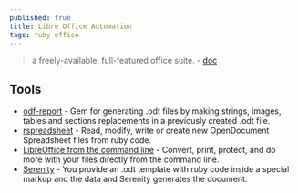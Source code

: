 ```yaml
---
published: true
title: Libre Office Automation
tags: ruby office
---
```

> a freely-available, full-featured office suite. - [doc](https://books.libreoffice.org/en/index.html)

## Tools
- [odf-report](https://github.com/sandrods/odf-report) - Gem for generating .odt files by making strings, images, tables and sections replacements in a previously created .odt file.
- [rspreadsheet](https://github.com/gorn/rspreadsheet) - Read, modify, write or create new OpenDocument Spreadsheet files from ruby code.
- [LibreOffice from the command line](https://opensource.com/article/21/3/libreoffice-command-line) - Convert, print, protect, and do more with your files directly from the command line.
- [Serenity](https://github.com/kremso/serenity) - You provide an .odt template with ruby code inside a special markup and the data and Serenity generates the document.

